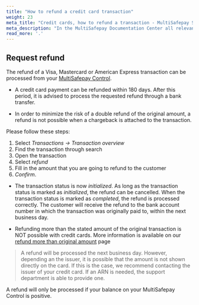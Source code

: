 ```yaml
---
title: "How to refund a credit card transaction"
weight: 23
meta_title: "Credit cards, how to refund a transaction - MultiSafepay Support"
meta_description: "In the MultiSafepay Documentation Center all relevant information regarding our Plugins and API. As well as Support pages for Payment Method, Tools and General Questions. You can also find the contact details of our Support Team and Integration Team."
read_more: '.'
---
```

## Request refund 
The refund of a Visa, Mastercard or American Express transaction can be processed from your [MultiSafepay Control](https://merchant.multisafepay.com). 

* A credit card payment can be refunded within 180 days. After this period, it is advised to process the requested refund through a bank transfer.

* In order to minimize the risk of a double refund of the original amount, a refund is not possible when a chargeback is attached to the transaction. 

Please follow these steps:

1. Select _Transactions -> Transaction overview_
2. Find the transaction through search
3. Open the transaction
4. Select _refund_
5. Fill in the amount that you are going to refund to the customer
6. _Confirm_.


* The transaction status is now _initialized_. As long as the transaction status is marked as _initialized_, the refund can be cancelled. When the transaction status is marked as _completed_, the refund is processed correctly. The customer will receive the refund to the bank account number in which the transaction was originally paid to, within the next business day.

* Refunding more than the stated amount of the original transaction is NOT possible with credit cards. More information is available on our [refund more than original amount](/faq/finance/refund-more-than-original-amount/) page

> A refund will be processed the next business day. However, depending an the issuer, it is possible that the amount is not shown directly on the card. If this is the case, we recommend contacting the issuer of your credit card. If an ARN is needed, the support department is able to provide one. 

A refund will only be processed if your balance on your MultiSafepay Control is positive.


